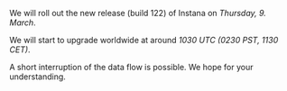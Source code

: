 We will roll out the new release (build 122) of Instana on *Thursday, 9. March*.		
  		  
We will start to upgrade worldwide at around *1030 UTC (0230 PST, 1130 CET)*.		

A short interruption of the data flow is possible. We hope for your understanding.
